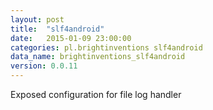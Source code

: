 ```yaml
---
layout: post
title:  "slf4android"
date:   2015-01-09 23:00:00
categories: pl.brightinventions slf4android
data_name: brightinventions_slf4android
version: 0.0.11
---
```


Exposed configuration for file log handler

